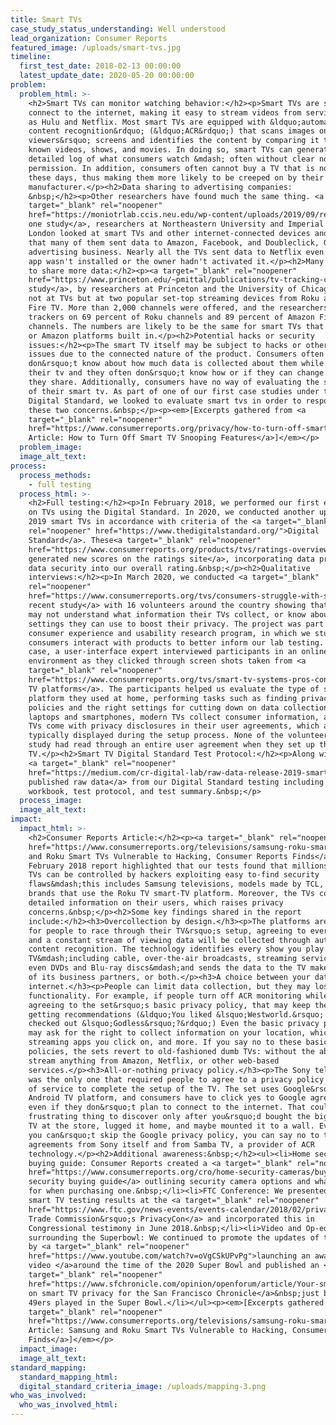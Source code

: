 ```yaml
---
title: Smart TVs
case_study_status_understanding: Well understood
lead_organization: Consumer Reports
featured_image: /uploads/smart-tvs.jpg
timeline:
  first_test_date: 2018-02-13 00:00:00
  latest_update_date: 2020-05-20 00:00:00
problem:
  problem_html: >-
    <h2>Smart TVs can monitor watching behavior:</h2><p>Smart TVs are sets that
    connect to the internet, making it easy to stream videos from services such
    as Hulu and Netflix. Most smart TVs are equipped with &ldquo;automated
    content recognition&rdquo; (&ldquo;ACR&rdquo;) that scans images on
    viewers&rsquo; screens and identifies the content by comparing it to its own
    known videos, shows, and movies. In doing so, smart TVs can generate a
    detailed log of what consumers watch &mdash; often without clear notice or
    permission. In addition, consumers often cannot buy a TV that is not smart
    these days, thus making them more likely to be creeped on by their TV
    manufacturer.</p><h2>Data sharing to advertising companies:
    &nbsp;</h2><p>Other researchers have found much the same thing. <a
    target="_blank" rel="noopener"
    href="https://moniotrlab.ccis.neu.edu/wp-content/uploads/2019/09/ren-imc19.pdf">In
    one study</a>, researchers at Northeastern University and Imperial College
    London looked at smart TVs and other internet-connected devices and found
    that many of them sent data to Amazon, Facebook, and Doubleclick, Google's
    advertising business. Nearly all the TVs sent data to Netflix even if the
    app wasn't installed or the owner hadn't activated it.</p><h2>Many channels
    to share more data:</h2><p><a target="_blank" rel="noopener"
    href="https://www.princeton.edu/~pmittal/publications/tv-tracking-ccs19.pdf">Another
    study</a>, by researchers at Princeton and the University of Chicago, looked
    not at TVs but at two popular set-top streaming devices from Roku and Amazon
    Fire TV. More than 2,000 channels were offered, and the researchers found
    trackers on 69 percent of Roku channels and 89 percent of Amazon Fire TV
    channels. The numbers are likely to be the same for smart TVs that have Roku
    or Amazon platforms built in.</p><h2>Potential hacks or security
    issues:</h2><p>The smart TV itself may be subject to hacks or other security
    issues due to the connected nature of the product. Consumers often
    don&rsquo;t know about how much data is collected about them while they use
    their tv and they often don&rsquo;t know how or if they can change how much
    they share. Additionally, consumers have no way of evaluating the security
    of their smart tv. As part of one of our first case studies under the
    Digital Standard, we looked to evaluate smart tvs in order to respond to
    these two concerns.&nbsp;</p><p><em>[Excerpts gathered from <a
    target="_blank" rel="noopener"
    href="https://www.consumerreports.org/privacy/how-to-turn-off-smart-tv-snooping-features/">CR
    Article: How to Turn Off Smart TV Snooping Features</a>]</em></p>
  problem_image:
  image_alt_text:
process:
  process_methods:
    - full testing
  process_html: >-
    <h2>Full testing:</h2><p>In February 2018, we performed our first ever tests
    on TVs using the Digital Standard. In 2020, we conducted another update on
    2019 smart TVs in accordance with criteria of the <a target="_blank"
    rel="noopener" href="https://www.thedigitalstandard.org/">Digital
    Standard</a>. These<a target="_blank" rel="noopener"
    href="https://www.consumerreports.org/products/tvs/ratings-overview/">
    generated new scores on the ratings site</a>, incorporating data privacy and
    data security into our overall rating.&nbsp;</p><h2>Qualitative
    interviews:</h2><p>In March 2020, we conducted <a target="_blank"
    rel="noopener"
    href="https://www.consumerreports.org/tvs/consumers-struggle-with-smart-tv-privacy-settings/">a
    recent study</a> with 16 volunteers around the country showing that people
    may not understand what information their TVs collect, or know about
    settings they can use to boost their privacy. The project was part of CR's
    consumer experience and usability research program, in which we study how
    consumers interact with products to better inform our lab testing. In this
    case, a user-interface expert interviewed participants in an online
    environment as they clicked through screen shots taken from <a
    target="_blank" rel="noopener"
    href="https://www.consumerreports.org/tvs/smart-tv-systems-pros-cons/">smart
    TV platforms</a>. The participants helped us evaluate the type of smart TV
    platform they used at home, performing tasks such as finding privacy
    policies and the right settings for cutting down on data collection. Like
    laptops and smartphones, modern TVs collect consumer information, and the
    TVs come with privacy disclosures in their user agreements, which are
    typically displayed during the setup process. None of the volunteers in our
    study had read through an entire user agreement when they set up their
    TV.</p><h2>Smart TV Digital Standard Test Protocol:</h2><p>Along with this,
    <a target="_blank" rel="noopener"
    href="https://medium.com/cr-digital-lab/raw-data-release-2019-smart-tv-testing-9dc211cdb3a3">we
    published raw data</a> from our Digital Standard testing including the
    workbook, test protocol, and test summary.&nbsp;</p>
  process_image:
  image_alt_text:
impact:
  impact_html: >-
    <h2>Consumer Reports Article:</h2><p><a target="_blank" rel="noopener"
    href="https://www.consumerreports.org/televisions/samsung-roku-smart-tvs-vulnerable-to-hacking-consumer-reports-finds/">Samsung
    and Roku Smart TVs Vulnerable to Hacking, Consumer Reports Finds</a>. This
    February 2018 report highlighted that our tests found that millions of smart
    TVs can be controlled by hackers exploiting easy to-find security
    flaws&mdash;this includes Samsung televisions, models made by TCL, and other
    brands that use the Roku TV smart-TV platform. Moreover, the TVs collect
    detailed information on their users, which raises privacy
    concerns.&nbsp;</p><h2>Some key findings shared in the report
    include:</h2><h3>Overcollection by design.</h3><p>The platforms are designed
    for people to race through their TV&rsquo;s setup, agreeing to everything,
    and a constant stream of viewing data will be collected through automatic
    content recognition. The technology identifies every show you play on the
    TV&mdash;including cable, over-the-air broadcasts, streaming services, and
    even DVDs and Blu-ray discs&mdash;and sends the data to the TV maker or one
    of its business partners, or both.</p><h3>A choice between your data or your
    internet.</h3><p>People can limit data collection, but they may lose
    functionality. For example, if people turn off ACR monitoring while still
    agreeing to the set&rsquo;s basic privacy policy, that may keep them from
    getting recommendations (&ldquo;You liked &lsquo;Westworld.&rsquo; Have you
    checked out &lsquo;Godless&rsquo;?&rdquo;) Even the basic privacy policies
    may ask for the right to collect information on your location, which
    streaming apps you click on, and more. If you say no to these basic
    policies, the sets revert to old-fashioned dumb TVs: without the ability to
    stream anything from Amazon, Netflix, or other web-based
    services.</p><h3>All-or-nothing privacy policy.</h3><p>The Sony television
    was the only one that required people to agree to a privacy policy and terms
    of service to complete the setup of the TV. The set uses Google&rsquo;s
    Android TV platform, and consumers have to click yes to Google agreements,
    even if they don&rsquo;t plan to connect to the internet. That could be a
    frustrating thing to discover only after you&rsquo;d bought the big-screen
    TV at the store, lugged it home, and maybe mounted it to a wall. Even though
    you can&rsquo;t skip the Google privacy policy, you can say no to the user
    agreements from Sony itself and from Samba TV, a provider of ACR
    technology.</p><h2>Additional awareness:&nbsp;</h2><ul><li>Home security
    buying guide: Consumer Reports created a <a target="_blank" rel="noopener"
    href="https://www.consumerreports.org/cro/home-security-cameras/buying-guide/index.htm">home
    security buying guide</a> outlining security camera options and what to look
    for when purchasing one.&nbsp;</li><li>FTC Conference: We presented the
    smart TV testing results at the <a target="_blank" rel="noopener"
    href="https://www.ftc.gov/news-events/events-calendar/2018/02/privacycon-2018">Federal
    Trade Commission&rsquo;s PrivacyCon</a> and incorporated this in
    Congressional testimony in June 2018.&nbsp;</li><li>Video and Op-ed
    surrounding the Superbowl: We continued to promote the updates of this work
    by <a target="_blank" rel="noopener"
    href="https://www.youtube.com/watch?v=oVgCSkUPvPg">launching an awareness
    video </a>around the time of the 2020 Super Bowl and published an <a
    target="_blank" rel="noopener"
    href="https://www.sfchronicle.com/opinion/openforum/article/Your-smart-TV-is-watching-you-back-15012209.php">op-ed
    on smart TV privacy for the San Francisco Chronicle</a>&nbsp;just before the
    49ers played in the Super Bowl.</li></ul><p><em>[Excerpts gathered from <a
    target="_blank" rel="noopener"
    href="https://www.consumerreports.org/televisions/samsung-roku-smart-tvs-vulnerable-to-hacking-consumer-reports-finds/">CR
    Article: Samsung and Roku Smart TVs Vulnerable to Hacking, Consumer Reports
    Finds</a>]</em></p>
  impact_image:
  image_alt_text:
standard_mapping:
  standard_mapping_html:
  digital_standard_criteria_image: /uploads/mapping-3.png
who_was_involved:
  who_was_involved_html:
---
```

